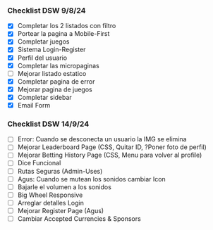 ### Checklist DSW 9/8/24

- [X] Completar los 2 listados con filtro
- [x] Portear la pagina a Mobile-First
- [X] Completar juegos
- [x] Sistema Login-Register
- [X] Perfil del usuario
- [x] Completar las micropaginas
- [ ] Mejorar listado estatico
- [x] Completar pagina de error
- [x] Mejorar pagina de juegos
- [x] Completar sidebar
- [x] Email Form

### Checklist DSW 14/9/24
- [ ] Error: Cuando se desconecta un usuario la IMG se elimina
- [ ] Mejorar Leaderboard Page (CSS, Quitar ID, ?Poner foto de perfil)
- [ ] Mejorar Betting History Page (CSS, Menu para volver al profile)
- [ ] Dice Funcional
- [ ] Rutas Seguras (Admin-Uses)
- [ ] Agus: Cuando se mutean los sonidos cambiar Icon
- [ ] Bajarle el volumen a los sonidos
- [ ] Big Wheel Responsive
- [ ] Arreglar detalles Login
- [ ] Mejorar Register Page (Agus)
- [ ] Cambiar Accepted Currencies & Sponsors
